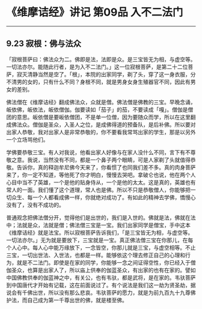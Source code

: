 # 《维摩诘经》讲记 第09品 入不二法门

------

## 9.23 寂根：佛与法众

「寂根菩萨曰：佛法众为二。佛即是法，法即是众。是三宝皆无为相，与虚空等。一切法亦尔。能随此行者，是为入不二法门。」这一位寂根菩萨，是第二十二位菩萨，寂灭清静当然是空了。「根」，本院的出家同学，剃了头，穿了这一身衣服，分不清男的女的，只有什么不同？身根不同，就是男身女身生殖器官不同，因此有男女的差别。

佛法僧在《维摩诘经》翻成佛法众，众就是僧。佛法僧是佛教的三宝。早晚念诵，皈依佛，皈依法，皈依僧伽。伽要读如「茄子」的茄，不要读成「嘎」。僧伽是僧团的意思。皈依僧是要皈依僧团，不是单一位僧，因为要随众而学，所以在这里翻成佛法众。僧伽是圣众，入圣人之位，是成佛得道的预备队，是后补佛。所以要对出家人恭敬，我对出家人是非常恭敬的，你不要看我常骂出家的学生，那是以另外一个立场骂他们。

学佛要恭敬三宝。有人对我说，他看出家人好像与在家人没什么不同，言下有不尊敬之意。我说，当然没有不同，都是一个鼻子两个眼睛，可是人家剃了头就值得恭敬。告诉你，真的释迦牟尼佛今天来了，你看惯了也同我们差不多。真的肉身菩萨来了，你一定不知道，等他死了你才明白，慢慢去哭吧。拿破仑也说，他在两个人心目中当不了英雄，一个是他的贴身侍从，一个是他的太太。这是真的，英雄也有常人的一面。我们懂了这个道理，常人也是佛。所以不只是恭敬僧人，你能够把一切众生、每一个人都看成佛一样，你就绝对成功了。有如此的精神去学佛，憍慢心没有了，没有不成功的。

普通观念把佛法僧分开，觉得他们是出世的，我们是入世的。佛就是法，佛就在法中；法就是众，法就是僧；佛法僧三宝是一宝。我们出家同学是僧宝，手中这本《维摩诘经》就是法宝。所以寂根菩萨告诉我们，「是三宝皆无为相，与虚空等。一切法亦尔。」无为就是要放下，三宝就是一宝。真正佛法僧三宝在你那儿，在每个人心中。每人心中能万缘放下，一念皆空，你那儿就是三宝，与虚空相等。不止三宝，一切出世法、入世法，也都是一样。能够依这个理去修正自己的心理和行为，就是不二法门。即使是在家的同学，你能够一念之间证得空性，你已经入于僧伽圣众，也算是出家人了，所以庙上供奉的伽蓝圣众，有出家的也有在家的。譬如中国佛教供奉的伽蓝神之中，有关公，也有韦驮，都是武将，是在家的。韦驮菩萨到中国唐代才开始有记载，这在前面说过了。有个说法是我们这一劫为贤圣劫，据说会有千佛出世，所以没有那么悲哀。韦驮菩萨的愿力，就是为前九百九十九尊佛护法，而自己成为第一千尊出世的佛，就是楼至佛。

